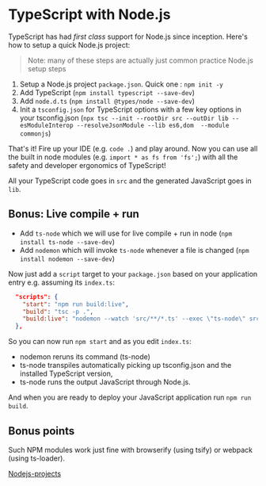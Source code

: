 # TypeScript with Node.js
TypeScript has had *first class* support for Node.js since inception. Here's how to setup a quick Node.js project:

> Note: many of these steps are actually just common practice Node.js setup steps

1. Setup a Node.js project `package.json`. Quick one : `npm init -y`
1. Add TypeScript (`npm install typescript --save-dev`)
1. Add `node.d.ts` (`npm install @types/node --save-dev`)
1. Init a `tsconfig.json` for TypeScript options with a few key options in your tsconfig.json (`npx tsc --init --rootDir src --outDir lib --esModuleInterop --resolveJsonModule --lib es6,dom  --module commonjs`)

That's it! Fire up your IDE (e.g. `code .`) and play around. Now you can use all the built in node modules (e.g. `import * as fs from 'fs';`) with all the safety and developer ergonomics of TypeScript! 

All your TypeScript code goes in `src` and the generated JavaScript goes in `lib`. 

## Bonus: Live compile + run
* Add `ts-node` which we will use for live compile + run in node (`npm install ts-node --save-dev`)
* Add `nodemon` which will invoke `ts-node` whenever a file is changed (`npm install nodemon --save-dev`)

Now just add a `script` target to your `package.json` based on your application entry e.g. assuming its `index.ts`:

```json
  "scripts": {
    "start": "npm run build:live",
    "build": "tsc -p .",
    "build:live": "nodemon --watch 'src/**/*.ts' --exec \"ts-node\" src/index.ts"
  },
```

So you can now run `npm start` and as you edit `index.ts`:

* nodemon reruns its command (ts-node)
* ts-node transpiles automatically picking up tsconfig.json and the installed TypeScript version,
* ts-node runs the output JavaScript through Node.js.

And when you are ready to deploy your JavaScript application run `npm run build`.


## Bonus points

Such NPM modules work just fine with browserify (using tsify) or webpack (using ts-loader).

[Nodejs-projects](https://github.com/armanriazi/nodejs-projects)